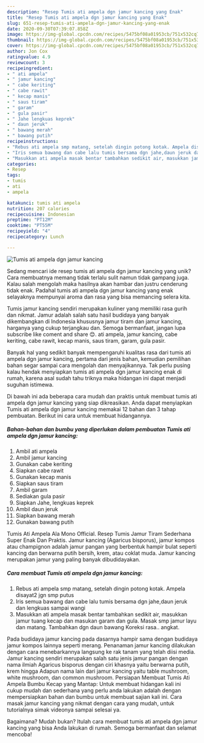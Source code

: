 ```yaml
---
description: "Resep Tumis ati ampela dgn jamur kancing yang Enak"
title: "Resep Tumis ati ampela dgn jamur kancing yang Enak"
slug: 651-resep-tumis-ati-ampela-dgn-jamur-kancing-yang-enak
date: 2020-09-30T07:39:07.858Z
image: https://img-global.cpcdn.com/recipes/5475bf08a01953cb/751x532cq70/tumis-ati-ampela-dgn-jamur-kancing-foto-resep-utama.jpg
thumbnail: https://img-global.cpcdn.com/recipes/5475bf08a01953cb/751x532cq70/tumis-ati-ampela-dgn-jamur-kancing-foto-resep-utama.jpg
cover: https://img-global.cpcdn.com/recipes/5475bf08a01953cb/751x532cq70/tumis-ati-ampela-dgn-jamur-kancing-foto-resep-utama.jpg
author: Jon Cox
ratingvalue: 4.9
reviewcount: 3
recipeingredient:
- " ati ampela"
- " jamur kancing"
- " cabe keriting"
- " cabe rawit"
- " kecap manis"
- " saus tiram"
- " garam"
- " gula pasir"
- " Jahe lengkuas keprek"
- " daun jeruk"
- " bawang merah"
- " bawang putih"
recipeinstructions:
- "Rebus ati ampela smp matang, setelah dingin potong kotak. Ampela disayat2 jgn smp putus"
- "Iris semua bawang dan cabe lalu tumis bersama dgn jahe,daun jeruk dan lengkuas sampai wangi"
- "Masukkan ati ampela masak bentar tambahkan sedikit air, masukkan jamur tuang kecap dan masukan garam dan gula. Masak smp jamur layu dan matang. Tambahkan dgn daun bawang Koreksi rasa.. angkat."
categories:
- Resep
tags:
- tumis
- ati
- ampela

katakunci: tumis ati ampela 
nutrition: 207 calories
recipecuisine: Indonesian
preptime: "PT12M"
cooktime: "PT55M"
recipeyield: "4"
recipecategory: Lunch

---
```



![Tumis ati ampela dgn jamur kancing](https://img-global.cpcdn.com/recipes/5475bf08a01953cb/751x532cq70/tumis-ati-ampela-dgn-jamur-kancing-foto-resep-utama.jpg)

Sedang mencari ide resep tumis ati ampela dgn jamur kancing yang unik? Cara membuatnya memang tidak terlalu sulit namun tidak gampang juga. Kalau salah mengolah maka hasilnya akan hambar dan justru cenderung tidak enak. Padahal tumis ati ampela dgn jamur kancing yang enak selayaknya mempunyai aroma dan rasa yang bisa memancing selera kita.

Tumis jamur kancing sendiri merupakan kuliner yang memiliki rasa gurih dan nikmat. Jamur adalah salah satu hasil budidaya yang banyak dikembangkan di Indonesia khususnya jamur tiram dan jamur kancing, harganya yang cukup terjangkau dan. Semoga bermanfaat, jangan lupa subscribe like coment and share 😊. ati ampela, jamur kancing, cabe keriting, cabe rawit, kecap manis, saus tiram, garam, gula pasir.

Banyak hal yang sedikit banyak mempengaruhi kualitas rasa dari tumis ati ampela dgn jamur kancing, pertama dari jenis bahan, kemudian pemilihan bahan segar sampai cara mengolah dan menyajikannya. Tak perlu pusing kalau hendak menyiapkan tumis ati ampela dgn jamur kancing enak di rumah, karena asal sudah tahu triknya maka hidangan ini dapat menjadi suguhan istimewa.


Di bawah ini ada beberapa cara mudah dan praktis untuk membuat tumis ati ampela dgn jamur kancing yang siap dikreasikan. Anda dapat menyiapkan Tumis ati ampela dgn jamur kancing memakai 12 bahan dan 3 tahap pembuatan. Berikut ini cara untuk membuat hidangannya.

<!--inarticleads1-->

##### Bahan-bahan dan bumbu yang diperlukan dalam pembuatan Tumis ati ampela dgn jamur kancing:

1. Ambil  ati ampela
1. Ambil  jamur kancing
1. Gunakan  cabe keriting
1. Siapkan  cabe rawit
1. Gunakan  kecap manis
1. Siapkan  saus tiram
1. Ambil  garam
1. Sediakan  gula pasir
1. Siapkan  Jahe, lengkuas keprek
1. Ambil  daun jeruk
1. Siapkan  bawang merah
1. Gunakan  bawang putih


Tumis Ati Ampela Ala Mono Official. Resep Tumis Jamur Tiram Sederhana Super Enak Dan Praktis. Jamur kancing (Agaricus bisporus), jamur kompos atau champignon adalah jamur pangan yang berbentuk hampir bulat seperti kancing dan berwarna putih bersih, krem, atau coklat muda. Jamur kancing merupakan jamur yang paling banyak dibudidayakan. 

<!--inarticleads2-->

##### Cara membuat Tumis ati ampela dgn jamur kancing:

1. Rebus ati ampela smp matang, setelah dingin potong kotak. Ampela disayat2 jgn smp putus
1. Iris semua bawang dan cabe lalu tumis bersama dgn jahe,daun jeruk dan lengkuas sampai wangi
1. Masukkan ati ampela masak bentar tambahkan sedikit air, masukkan jamur tuang kecap dan masukan garam dan gula. Masak smp jamur layu dan matang. Tambahkan dgn daun bawang Koreksi rasa.. angkat.


Pada budidaya jamur kancing pada dasarnya hampir sama dengan budidaya jamur kompos lainnya seperti merang. Penanaman jamur kancing dilakukan dengan cara menebarkannya langsung ke rak tanam yang telah diisi media. Jamur kancing sendiri merupakan salah satu jenis jamur pangan dengan nama ilmiah Agaricus bisporus dengan ciri khasnya yaitu berwarna putih, krem hingga Adapun nama lain dari jamur kancing yaitu table mushroom, white mushroom, dan common mushroom. Persiapan Membuat Tumis Ati Ampela Bumbu Kecap yang Mantap: Untuk membuat hidangan kali ini cukup mudah dan sederhana yang perlu anda lakukan adalah dengan mempersiapkan bahan dan bumbu untuk membuat sajian kali ini. Cara masak jamur kancing yang nikmat dengan cara yang mudah, untuk tutorialnya simak videonya sampai selesai ya. 

Bagaimana? Mudah bukan? Itulah cara membuat tumis ati ampela dgn jamur kancing yang bisa Anda lakukan di rumah. Semoga bermanfaat dan selamat mencoba!
